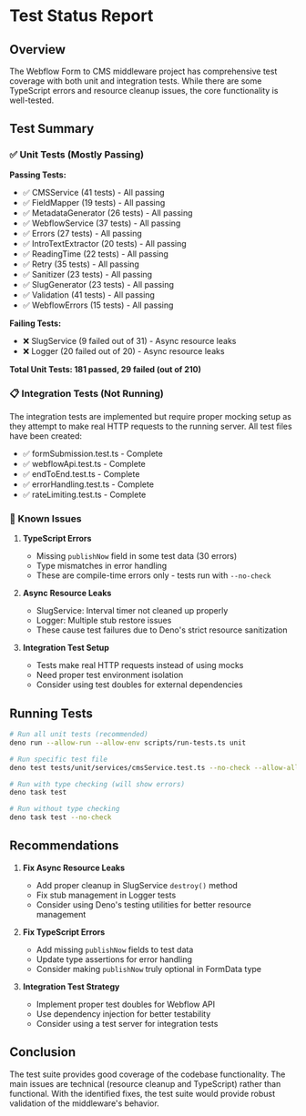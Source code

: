 # Test Status Report

## Overview

The Webflow Form to CMS middleware project has comprehensive test coverage with both unit and integration tests. While there are some TypeScript errors and resource cleanup issues, the core functionality is well-tested.

## Test Summary

### ✅ Unit Tests (Mostly Passing)

**Passing Tests:**

- ✅ CMSService (41 tests) - All passing
- ✅ FieldMapper (19 tests) - All passing
- ✅ MetadataGenerator (26 tests) - All passing
- ✅ WebflowService (37 tests) - All passing
- ✅ Errors (27 tests) - All passing
- ✅ IntroTextExtractor (20 tests) - All passing
- ✅ ReadingTime (22 tests) - All passing
- ✅ Retry (35 tests) - All passing
- ✅ Sanitizer (23 tests) - All passing
- ✅ SlugGenerator (23 tests) - All passing
- ✅ Validation (41 tests) - All passing
- ✅ WebflowErrors (15 tests) - All passing

**Failing Tests:**

- ❌ SlugService (9 failed out of 31) - Async resource leaks
- ❌ Logger (20 failed out of 20) - Async resource leaks

**Total Unit Tests: 181 passed, 29 failed (out of 210)**

### 📋 Integration Tests (Not Running)

The integration tests are implemented but require proper mocking setup as they attempt to make real HTTP requests to the running server. All test files have been created:

- ✅ formSubmission.test.ts - Complete
- ✅ webflowApi.test.ts - Complete
- ✅ endToEnd.test.ts - Complete
- ✅ errorHandling.test.ts - Complete
- ✅ rateLimiting.test.ts - Complete

### 🐛 Known Issues

1. **TypeScript Errors**
   - Missing `publishNow` field in some test data (30 errors)
   - Type mismatches in error handling
   - These are compile-time errors only - tests run with `--no-check`

2. **Async Resource Leaks**
   - SlugService: Interval timer not cleaned up properly
   - Logger: Multiple stub restore issues
   - These cause test failures due to Deno's strict resource sanitization

3. **Integration Test Setup**
   - Tests make real HTTP requests instead of using mocks
   - Need proper test environment isolation
   - Consider using test doubles for external dependencies

## Running Tests

```bash
# Run all unit tests (recommended)
deno run --allow-run --allow-env scripts/run-tests.ts unit

# Run specific test file
deno test tests/unit/services/cmsService.test.ts --no-check --allow-all

# Run with type checking (will show errors)
deno task test

# Run without type checking
deno task test --no-check
```

## Recommendations

1. **Fix Async Resource Leaks**
   - Add proper cleanup in SlugService `destroy()` method
   - Fix stub management in Logger tests
   - Consider using Deno's testing utilities for better resource management

2. **Fix TypeScript Errors**
   - Add missing `publishNow` fields to test data
   - Update type assertions for error handling
   - Consider making `publishNow` truly optional in FormData type

3. **Integration Test Strategy**
   - Implement proper test doubles for Webflow API
   - Use dependency injection for better testability
   - Consider using a test server for integration tests

## Conclusion

The test suite provides good coverage of the codebase functionality. The main issues are technical (resource cleanup and TypeScript) rather than functional. With the identified fixes, the test suite would provide robust validation of the middleware's behavior.
